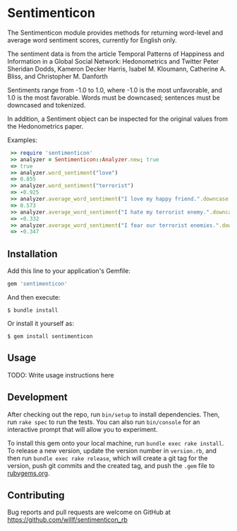 # Sentimenticon

 The Sentimenticon module provides methods for returning word-level and
 average word sentiment scores, currently for English only.

 The sentiment data is from the article Temporal Patterns of Happiness and Information in a Global Social Network: 
 Hedonometrics and Twitter
 Peter Sheridan Dodds, Kameron Decker Harris, Isabel M. Kloumann, Catherine A. Bliss, and Christopher M. Danforth

 Sentiments range from -1.0 to 1.0, where -1.0 is the most unfavorable, and 1.0 is the most favorable.
 Words must be downcased; sentences must be downcased and tokenized.

 In addition, a Sentiment object can be inspected for the original values from the Hedonometrics paper.
 
 Examples:

```ruby
 >> require 'sentimenticon'
 >> analyzer = Sentimenticon::Analyzer.new; true
 => true
 >> analyzer.word_sentiment("love")
 => 0.855
 >> analyzer.word_sentiment("terrorist")
 => -0.925
 >> analyzer.average_word_sentiment("I love my happy friend.".downcase.scan(/\w+/))
 => 0.573
 >> analyzer.average_word_sentiment("I hate my terrorist enemy.".downcase.scan(/\w+/))
 => -0.332
 >> analyzer.average_word_sentiment("I fear our terrorist enemies.".downcase.scan(/\w+/))
 => -0.347
```

## Installation

Add this line to your application's Gemfile:

```ruby
gem 'sentimenticon'
```

And then execute:

    $ bundle install

Or install it yourself as:

    $ gem install sentimenticon

## Usage

TODO: Write usage instructions here

## Development

After checking out the repo, run `bin/setup` to install dependencies. Then, run `rake spec` to run the tests. You can also run `bin/console` for an interactive prompt that will allow you to experiment.

To install this gem onto your local machine, run `bundle exec rake install`. To release a new version, update the version number in `version.rb`, and then run `bundle exec rake release`, which will create a git tag for the version, push git commits and the created tag, and push the `.gem` file to [rubygems.org](https://rubygems.org).

## Contributing

Bug reports and pull requests are welcome on GitHub at https://github.com/willf/sentimenticon_rb
